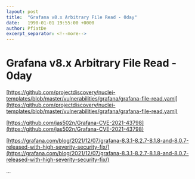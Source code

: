 ```yaml
---
layout: post
title:  "Grafana v8.x Arbitrary File Read - 0day"
date:   1990-01-01 19:55:00 +0000
author: PfiatDe
excerpt_separator: <!--more-->
---
```


# Grafana v8.x Arbitrary File Read - 0day

[https://github.com/projectdiscovery/nuclei-templates/blob/master/vulnerabilities/grafana/grafana-file-read.yaml](https://github.com/projectdiscovery/nuclei-templates/blob/master/vulnerabilities/grafana/grafana-file-read.yaml)

[https://github.com/jas502n/Grafana-CVE-2021-43798](https://github.com/jas502n/Grafana-CVE-2021-43798)

[https://grafana.com/blog/2021/12/07/grafana-8.3.1-8.2.7-8.1.8-and-8.0.7-released-with-high-severity-security-fix/](https://grafana.com/blog/2021/12/07/grafana-8.3.1-8.2.7-8.1.8-and-8.0.7-released-with-high-severity-security-fix/)

...
<!--more-->
